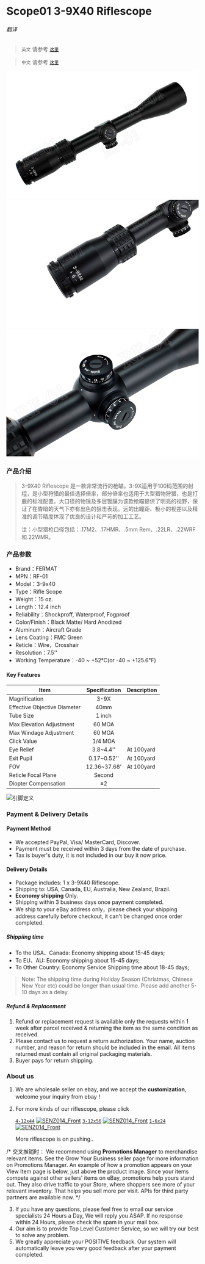 # Scope01 3-9X40 Riflescope 

###### 翻译

> `英文` 请参考 [`这里`](https://github.com/njustcjj/Scope1-3-9X40-Riflescope/blob/master/README.md)

> `中文` 请参考 [`这里`](https://github.com/njustcjj/Scope1-3-9X40-Riflescope/blob/master/README_CN.md)

![](https://github.com/njustcjj/Scope1-3-9X40-Riflescope/raw/master/picture/Scope01_1.png "Overview")
![](https://github.com/njustcjj/Scope1-3-9X40-Riflescope/raw/master/picture/Scope01_2.png "Objective_Lens")
![](https://github.com/njustcjj/Scope1-3-9X40-Riflescope/raw/master/picture/Scope01_3.png "Turret")


### 产品介绍

> 3-9X40 Riflescope 是一款非常流行的枪瞄。3-9X适用于100码范围的射程，是小型狩猎的最佳选择倍率，部分倍率也适用于大型猎物狩猎，也是打鹿的标准配置。大口径的物镜及多层镀膜为该款枪瞄提供了明亮的视野，保证了在昏暗的天气下亦有出色的狙击表现。远的出瞳距、极小的视差以及精准的调节精度体现了优良的设计和严苛的加工工艺。
> 
> 注：小型猎枪口径包括：.17M2、.17HMR、.5mm Rem、.22LR、.22WRF和.22WMR。


### 产品参数

- Brand：FERMAT
- MPN：RF-01
- Model：3-9x40
- Type：Rifle Scope
- Weight：15 oz.
- Length：12.4 inch
- Reliability：Shockproff, Waterproof, Fogproof
- Color/Finish：Black Matte/ Hard Anodized
- Aluminum：Aircraft Grade 
- Lens Coating：FMC Green
- Reticle：Wire，Crosshair
- Resolution：7.5''
- Working Temperature：-40 ~ +52℃(or -40 ~ +125.6℉)

#### Key Features

|Item|Specification|Description|
|-|:-:|-|
|Magnification|3-9X||
|Effective Objective Diameter|40mm||
|Tube Size|1 inch||
|Max Elevation Adjustment|60 MOA||
|Max Windage Adjustment|60 MOA||
|Click Value|1/4 MOA||
|Eye Relief|3.8~4.4''|At 100yard|
|Exit Pupil|0.17~0.52''|At 100yard|
|FOV|12.36~37.68'|At 100yard|
|Reticle Focal Plane|Second||
|Diopter Compensation|±2||


![](https://github.com/njustcjj/SENZ014-0.96inch-I2C-OLED-12864-Display/blob/master/pic/SENZ014_pin.jpg "引脚定义") 


### Payment & Delivery Details

#### Payment Method

- We accepted PayPal, Visa/ MasterCard, Discover.
- Payment must be received within 3 days from the date of purchase.
- Tax is buyer's duty, it is not included in our buy it now price.

#### Delivery Details

- Package includes: 1 x 3-9X40 Riflescope.
- Shipping to: USA, Canada, EU, Australia, New Zealand, Brazil.
- **Economy shipping** Only.
- Shipping within 3 business days once payment completed.
- We ship to your eBay address only，please check your shipping address carefully before checkout, it can't be changed once order completed.

##### Shippiing time

- To the USA、Canada: Economy shipping about 15-45 days;
- To EU、AU: Economy shipping about 15-45 days; 
- To Other Country: Economy Service Shipping time about 18-45 days;

> Note: The shipping time during Holiday Season (Christmas, Chinese New Year etc) could be longer than usual time. Please add another 5-10 days as a delay.


##### Refund & Replacement

1. Refund or replacement request is available only the requests within 1 week after parcel received & returning the item as the same condition as received.
2. Please contact us to request a return authorization. Your name, auction number, and reason for return should be included in the email. All items returned must contain all original packaging materials.
3. Buyer pays for return shipping.

### About us

1. We are wholesale seller on ebay, and we accept the **customization**, welcome your inquiry from ebay！
2. For more kinds of our riflescope,  please click

	[`4-12x44`](https://)
	[![](https://github.com/njustcjj/SENZ014-0.96inch-I2C-OLED-12864-Display/blob/master/pic/SENZ014_front.jpg "SENZ014_Front")](https://)
	[`3-12x56`](https://)
	[![](https://github.com/njustcjj/SENZ014-0.96inch-I2C-OLED-12864-Display/blob/master/pic/SENZ014_front.jpg "SENZ014_Front")](https://)
	[`1-6x24`](https://)
	[![](https://github.com/njustcjj/SENZ014-0.96inch-I2C-OLED-12864-Display/blob/master/pic/SENZ014_front.jpg "SENZ014_Front")](https://)

	More riflescope is on pushing..

/*
交叉推销时：
We recommend using **Promotions Manager** to merchandise relevant items. See the Grow Your Business seller page for more information on Promotions Manager. An example of how a promotion appears on your View Item page is below, just above the product image.
Since your items compete against other sellers' items on eBay, promotions help yours stand out. They also drive traffic to your Store, where shoppers see more of your relevant inventory. That helps you sell more per visit. APIs for third party partners are available now.
*/

3. If you have any questions, please feel free to email our service specialists 24 Hours a Day, We will reply you ASAP. If no response within 24 Hours, please check the spam in your mail box. 
4. Our aim is to provide Top Level Customer Service, so we will try our best to solve any problem.
5. We greatly appreciate your POSITIVE feedback. Our system will automatically leave you very good feedback after your payment completed.
